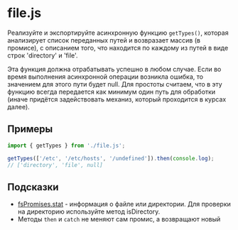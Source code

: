# file.js

Реализуйте и экспортируйте асинхронную функцию `getTypes()`, которая анализирует список переданных путей и возвразает массив (в промисе), с описанием того, что находится по каждому из путей в виде строк 'directory' и 'file'.

Эта функция должна отрабатывать успешно в любом случае. Если во время выполнения асинхронной операции возникла ошибка, то значением для этого пути будет null. Для простоты считаем, что в эту функцию всегда передается как минимум один путь для обработки (иначе придётся задействовать механиз, который проходится в курсах далее).

## Примеры
```js
import { getTypes } from './file.js';

getTypes(['/etc', '/etc/hosts', '/undefined']).then(console.log);
// ['directory', 'file', null]
```

## Подсказки
* [fsPromises.stat](https://nodejs.org/api/fs.html#fspromisesstatpath-options) - информация о файле или директории. Для проверки на директорию используйте метод isDirectory.
* Методы `then` и `catch` не меняют сам промис, а возвращают новый